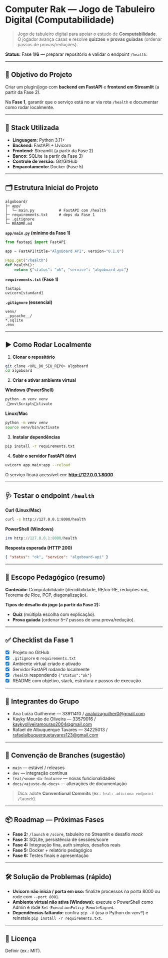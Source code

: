 # Computer Rak — Jogo de Tabuleiro Digital (Computabilidade)

> Jogo de tabuleiro digital para apoiar o estudo de **Computabilidade**.  
> O jogador avança casas e resolve **quizzes** e **provas guiadas** (ordenar passos de provas/reduções).

**Status:** Fase **1/6** — preparar repositório e validar o endpoint `/health`.

---

## 🎯 Objetivo do Projeto

Criar um plugin/jogo com **backend em FastAPI** e **frontend em Streamlit** (a partir da Fase 2).

Na **Fase 1**, garantir que o serviço está no ar via rota `/health` e documentar como rodar localmente.

---

## 🧰 Stack Utilizada

- **Linguagem:** Python 3.11+
- **Backend:** FastAPI + Uvicorn
- **Frontend:** Streamlit (a partir da Fase 2)
- **Banco:** SQLite (a partir da Fase 3)
- **Controle de versão:** Git/GitHub
- **Empacotamento:** Docker (Fase 5)

---

## 🗂️ Estrutura Inicial do Projeto

```
algoboard/
├─ app/
│  └─ main.py           # FastAPI com /health
├─ requirements.txt     # deps da Fase 1
├─ .gitignore
└─ README.md
```

**`app/main.py` (mínimo da Fase 1)**

```python
from fastapi import FastAPI

app = FastAPI(title="AlgoBoard API", version="0.1.0")

@app.get("/health")
def health():
    return {"status": "ok", "service": "algoboard-api"}
```

**`requirements.txt` (Fase 1)**

```
fastapi
uvicorn[standard]
```

**`.gitignore` (essencial)**

```
venv/
__pycache__/
*.sqlite
.env
```

---

## ▶️ Como Rodar Localmente

1) **Clonar o repositório**
```bash
git clone <URL_DO_SEU_REPO> algoboard
cd algoboard
```

2) **Criar e ativar ambiente virtual**

**Windows (PowerShell)**
```powershell
python -m venv venv
.env\Scriptsctivate
```

**Linux/Mac**
```bash
python -m venv venv
source venv/bin/activate
```

3) **Instalar dependências**
```bash
pip install -r requirements.txt
```

4) **Subir o servidor FastAPI (dev)**
```bash
uvicorn app.main:app --reload
```

O serviço ficará acessível em: **http://127.0.0.1:8000**

---

## 🩺 Testar o endpoint `/health`

**Curl (Linux/Mac)**
```bash
curl -s http://127.0.0.1:8000/health
```

**PowerShell (Windows)**
```powershell
irm http://127.0.0.1:8000/health
```

**Resposta esperada (HTTP 200)**
```json
{ "status": "ok", "service": "algoboard-api" }
```

---

## 🧩 Escopo Pedagógico (resumo)

**Conteúdo:** Computabilidade (decidibilidade, RE/co-RE, reduções ≤m, Teorema de Rice, PCP, diagonalização).

**Tipos de desafio do jogo (a partir da Fase 2):**
- **Quiz** (múltipla escolha com explicação).
- **Prova guiada** (ordenar 5–7 passos de uma prova/redução).

---

## ✅ Checklist da Fase 1

- [x] Projeto no GitHub  
- [x] `.gitignore` e `requirements.txt`  
- [x] Ambiente virtual criado e ativado  
- [x] Servidor FastAPI rodando localmente  
- [x] `/health` respondendo `{"status":"ok"}`  
- [x] README com objetivo, stack, estrutura e passos de execução  

---

## 👥 Integrantes do Grupo

- Ana Luiza Guilherme — 33911410 / analuizaguilher0@gmail.com  
- Kayky Mourão de Oliveira — 33579016 / kaykyoliveiramourao2004@gmail.com   
- Rafael de Albuquerque Tavares — 34225013 / rafaelalbuquerquetavares123@gmail.com

---

## 🔀 Convenção de Branches (sugestão)

- `main` — estável / releases  
- `dev` — integração contínua  
- `feat/<nome-da-feature>` — novas funcionalidades  
- `docs/<ajuste-de-docs>` — alterações de documentação  

> Dica: adote **Conventional Commits** (ex.: `feat: adiciona endpoint /launch`).

---

## 📦 Roadmap — Próximas Fases

- **Fase 2:** `/launch` e `/score`, tabuleiro no Streamlit e desafio *mock*  
- **Fase 3:** SQLite, persistência de sessões/score  
- **Fase 4:** Integração fina, auth simples, desafios reais  
- **Fase 5:** Docker + relatório pedagógico  
- **Fase 6:** Testes finais e apresentação  

---

## 🛠️ Solução de Problemas (rápido)

- **Uvicorn não inicia / porta em uso:** finalize processos na porta 8000 ou rode com `--port 8001`.  
- **Ambiente virtual não ativa (Windows):** execute o PowerShell como Admin e rode `Set-ExecutionPolicy RemoteSigned`.  
- **Dependências faltando:** confira `pip -V` (usa o Python do `venv`?) e reinstale `pip install -r requirements.txt`.

---

## 📄 Licença

Definir (ex.: MIT).
